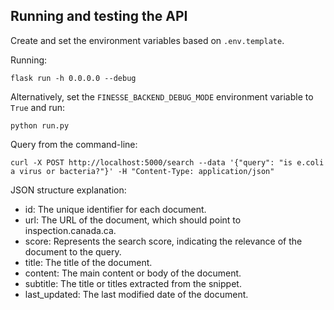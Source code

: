 ## Running and testing the API
Create and set the environment variables based on `.env.template`.

Running:

```
flask run -h 0.0.0.0 --debug
```

Alternatively, set the `FINESSE_BACKEND_DEBUG_MODE` environment variable to `True` and 
run:
```
python run.py
```

Query from the command-line:

```
curl -X POST http://localhost:5000/search --data '{"query": "is e.coli a virus or bacteria?"}' -H "Content-Type: application/json"
```

JSON structure explanation:

- id: The unique identifier for each document.
- url: The URL of the document, which should point to inspection.canada.ca.
- score: Represents the search score, indicating the relevance of the document
  to the query.
- title: The title of the document.
- content: The main content or body of the document.
- subtitle: The title or titles extracted from the snippet.
- last_updated: The last modified date of the document.
